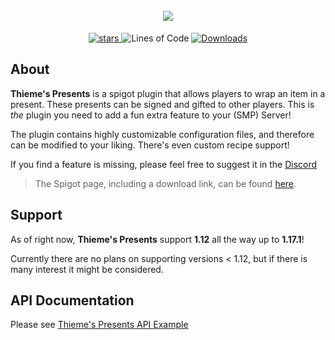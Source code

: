 <h1 align="center">
  <br>
  <img src="https://raw.githubusercontent.com/ThiemeH/ThiemesPresents/master/docs/assets/header.png">
  <br>
</h1>


<p align="center">
  <a href="https://GitHub.com/ThiemeH/ThiemesPresents/stargazers/">
    <img alt="stars" src="https://img.shields.io/github/stars/ThiemeH/ThiemesPresents.svg?color=ffdd00"/>
  </a>  
   <a>
    <img alt="Lines of Code" src="https://tokei.rs/b1/github/ThiemeH/ThiemesPresents?category=code">
  </a>
  <a href="SPIGOT_DOWNLOAD_LINK">
    <img alt="Downloads" src="http://badge.henrya.org/spigotbukkit/downloads?spigot=XXXX&bukkit=XXXX&color=green"/>
  </a>
</p>


## About
**Thieme's Presents** is a spigot plugin that allows players to wrap an item in a present. These presents can be signed and gifted to other players. This is *the* plugin you need to add a fun extra feature to your (SMP) Server!

The plugin contains highly customizable configuration files, and therefore can be modified to your liking. There's even custom recipe support!

If you find a feature is missing, please feel free to suggest it in the [Discord](https://discord.gg/U55dwsGPTn)

> The Spigot page, including a download link, can be found [here]().


## Support
As of right now, **Thieme's Presents** support **1.12** all the way up to **1.17.1**!

Currently there are no plans on supporting versions < 1.12, but if there is many interest it might be considered.

## API Documentation

Please see [Thieme's Presents API Example](https://github.com/ThiemeH/ThiemesPresents-API-example/tree/master)



